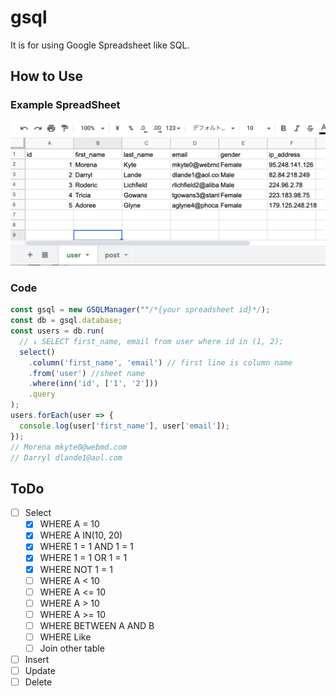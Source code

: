 # gsql
It is for using Google Spreadsheet like SQL.

## How to Use
### Example SpreadSheet
![example spreadsheet](./docs/img/dummy_spreadsheet.png)

### Code
```ts
const gsql = new GSQLManager(""/*{your spreadsheet id}*/);
const db = gsql.database;
const users = db.run(
  // ↓ SELECT first_name, email from user where id in (1, 2);
  select()
    .column('first_name', 'email') // first line is column name
    .from('user') //sheet name
    .where(inn('id', ['1', '2']))
    .query
);
users.forEach(user => {
  console.log(user['first_name'], user['email']);
});
// Morena mkyte0@webmd.com
// Darryl dlande1@aol.com
```


## ToDo
* [ ] Select
  * [x] WHERE A = 10
  * [x] WHERE A IN(10, 20)
  * [x] WHERE 1 = 1 AND 1 = 1
  * [x] WHERE 1 = 1 OR 1 = 1
  * [x] WHERE NOT 1 = 1
  * [ ] WHERE A <  10
  * [ ] WHERE A <= 10
  * [ ] WHERE A >  10
  * [ ] WHERE A >= 10
  * [ ] WHERE BETWEEN A AND B
  * [ ] WHERE Like
  * [ ] Join other table
* [ ] Insert
* [ ] Update
* [ ] Delete
